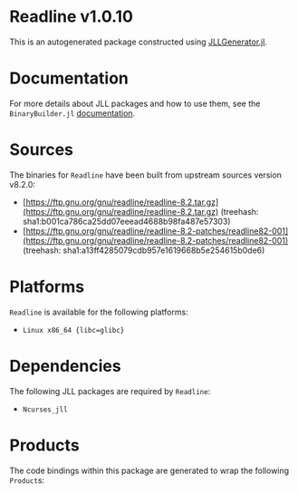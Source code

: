 # Readline v1.0.10
This is an autogenerated package constructed using [JLLGenerator.jl](https://github.com/JuliaPackaging/BinaryBuilder2.jl/tree/main/JLLGenerator.jl).

# Documentation
For more details about JLL packages and how to use them, see the `BinaryBuilder.jl` [documentation](https://docs.binarybuilder.org/stable/jll/).

# Sources
The binaries for `Readline` have been built from upstream sources version v8.2.0:

 - [https://ftp.gnu.org/gnu/readline/readline-8.2.tar.gz](https://ftp.gnu.org/gnu/readline/readline-8.2.tar.gz) (treehash: sha1:b001ca786ca25dd07eeead4688b98fa487e57303)
 - [https://ftp.gnu.org/gnu/readline/readline-8.2-patches/readline82-001](https://ftp.gnu.org/gnu/readline/readline-8.2-patches/readline82-001) (treehash: sha1:a13ff4285079cdb957e1619668b5e254615b0de6)
# Platforms

`Readline` is available for the following platforms:

 - `Linux x86_64 {libc=glibc}`
# Dependencies
The following JLL packages are required by `Readline`:

 - `Ncurses_jll`
# Products

The code bindings within this package are generated to wrap the following `Product`s:
<TODO>

